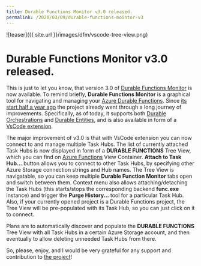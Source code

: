 ```yaml
---
title: Durable Functions Monitor v3.0 released.
permalink: /2020/03/09/durable-functions-mointor-v3
---
```

![teaser]({{ site.url }}/images/dfm/vscode-tree-view.png)
# Durable Functions Monitor v3.0 released.

This is just to let you know, that version 3.0 of [Durable Functions Monitor](https://github.com/scale-tone/DurableFunctionsMonitor#durable-functions-monitor) is now available. To remind briefly, **Durable Functions Monitor** is a graphical tool for navigating and managing your [Azure Durable Functions](https://docs.microsoft.com/en-us/azure/azure-functions/durable/durable-functions-overview?tabs=csharp). Since [its start half a year ago](https://scale-tone.github.io/2019/07/26/introducing-durable-functions-monitor) the project already went through a long journey of improvements. Specifically, as of today, it supports both [Durable Orchestrations](https://docs.microsoft.com/en-us/azure/azure-functions/durable/durable-functions-orchestrations?tabs=csharp) and [Durable Entities](https://docs.microsoft.com/en-us/azure/azure-functions/durable/durable-functions-entities?tabs=csharp), and is also available in form of a [VsCode extension](https://marketplace.visualstudio.com/items?itemName=DurableFunctionsMonitor.durablefunctionsmonitor).

The major improvement of v3.0 is that with VsCode extension you can now connect to and manage multiple Task Hubs. The list of currently attached Task Hubs is now displayed in form of a **DURABLE FUNCTIONS** Tree View, which you can find on [Azure Functions](https://marketplace.visualstudio.com/items?itemName=ms-azuretools.vscode-azurefunctions) View Container. **Attach to Task Hub...** button allows you to connect to other Task Hubs, by specifying other Azure Storage connection strings and Hub names. The Tree View is navigatable, so you can keep multiple **Durable Function Monitor** tabs open and switch between them. Context menu also allows attaching/detaching the Task Hubs (this starts/stops the corresponding backend **func.exe** instance) and trigger the **Purge History...** tool for a particular Task Hub. Also, if your currently opened project is a Durable Functions project, the Tree View will be pre-populated with its Task Hub, so you can just click on it to connect.

Plans are to automatically discover and populate the **DURABLE FUNCTIONS** Tree View with all Task Hubs in a certain Azure Storage account, and then eventually to allow deleting unneeded Task Hubs from there.

So, please, enjoy, and I would be very grateful for any support and contribution to [the project](https://github.com/scale-tone/DurableFunctionsMonitor)!